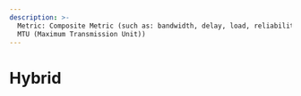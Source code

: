 ```yaml
---
description: >-
  Metric: Composite Metric (such as: bandwidth, delay, load, reliability, and
  MTU (Maximum Transmission Unit))
---
```


# Hybrid

